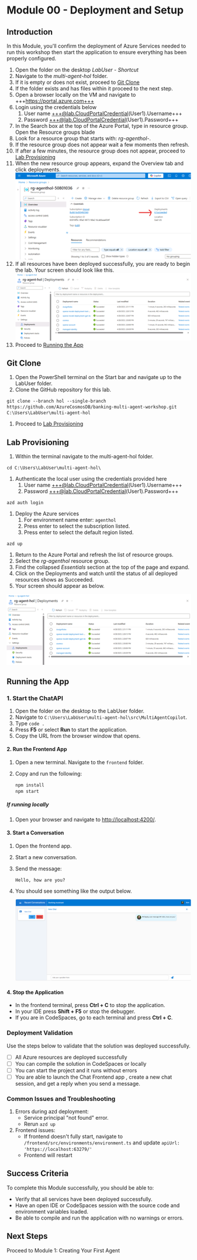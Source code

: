 # Module 00 - Deployment and Setup

## Introduction

In this Module, you'll confirm the deployment of Azure Services needed to run this workshop then start the application to ensure everything has been properly configured.

1. Open the folder on the desktop *LabUser - Shortcut*
1. Navigate to the *multi-agent-hol* folder.
1. If it is empty or does not exist, proceed to [Git Clone](#git-clone)
1. If the folder exists and has files within it proceed to the next step.
1. Open a browser locally on the VM and navigate to +++https://portal.azure.com+++
1. Login using the credentials below
   1. User name +++@lab.CloudPortalCredential(User1).Username+++
   1. Password +++@lab.CloudPortalCredential(User1).Password+++
1. In the Search box at the top of the Azure Portal, type in resource group. Open the Resource groups blade
1. Look for a resource group that starts with: *rg-agenthol-*.
1. If the resource group does not appear wait a few moments then refresh.
1. If after a few minutes, the resource group does not appear, proceed to [Lab Provisioning](#lab-provisioning)
1. When the new resource group appears, expand the Overview tab and click deployments.
![essentials-tab-deployments](./media/module-00/essentials-tab-deployments.png)
1. If all resources have been deployed successfully, you are ready to begin the lab. Your screen should look like this.
![deployments](./media/module-00/deployments.png)
1. Proceed to [Running the App](#running-the-app)

## Git Clone

1. Open the PowerShell terminal on the Start bar and navigate up to the LabUser folder.
1. Clone the GitHub repository for this lab.

```shell
git clone --branch hol --single-branch https://github.com/AzureCosmosDB/banking-multi-agent-workshop.git C:\Users\LabUser\multi-agent-hol
```

1. Proceed to [Lab Provisioning](#lab-provisioning)

## Lab Provisioning

1. Within the terminal navigate to the multi-agent-hol folder.

```shell
cd C:\Users\LabUser\multi-agent-hol\
```

1. Authenticate the local user using the credentials provided here
   1. User name +++@lab.CloudPortalCredential(User1).Username+++
   1. Password +++@lab.CloudPortalCredential(User1).Password+++

```shell
azd auth login
```

1. Deploy the Azure services
   1. For environment name enter: `agenthol`
   1. Press enter to select the subscription listed.
   1. Press enter to select the default region listed.

```shell
azd up
```

1. Return to the Azure Portal and refresh the list of resource groups.
1. Select the *rg-agenthol* resource group.
1. Find the collapsed *Essentials* section at the top of the page and expand.
1. Click on the Deployments and watch until the status of all deployed resources shows as Succeeded.
1. Your screen should appear as below.

![deployments](./media/module-00/deployments.png)

## Running the App

### 1. Start the ChatAPI

1. Open the folder on the desktop to the LabUser folder.
1. Navigate to `C:\Users\LabUser\multi-agent-hol\src\MultiAgentCopilot`.
1. Type `code .`
1. Press **F5** or select **Run** to start the application.
1. Copy the URL from the browser window that opens.

#### 2. Run the Frontend App

1. Open a new terminal. Navigate to the `frontend` folder.
1. Copy and run the following:

   ```sh
   npm install
   npm start
   ```

##### If running locally

1. Open your browser and navigate to <http://localhost:4200/>.

#### 3. Start a Conversation

1. Open the frontend app.
1. Start a new conversation.
1. Send the message:

   ```text
   Hello, how are you?
   ```

1. You should see something like the output below.

   ![Test output](./media/module-00/test-output.png)

#### 4. Stop the Application

- In the frontend terminal, press **Ctrl + C** to stop the application.
- In your IDE press **Shift + F5** or stop the debugger.
- If you are in CodeSpaces, go to each terminal and press **Ctrl + C**.

### Deployment Validation

Use the steps below to validate that the solution was deployed successfully.

- [ ] All Azure resources are deployed successfully
- [ ] You can compile the solution in CodeSpaces or locally
- [ ] You can start the project and it runs without errors
- [ ] You are able to launch the Chat Frontend app , create a new chat session, and get a reply when you send a message.

### Common Issues and Troubleshooting

1. Errors during azd deployment:
   - Service principal "not found" error.
   - Rerun `azd up`
1. Frontend issues:
   - If frontend doesn't fully start, navigate to `/frontend/src/environments/environment.ts` and update `apiUrl: 'https://localhost:63279/'`
   - Frontend will restart

## Success Criteria

To complete this Module successfully, you should be able to:

- Verify that all services have been deployed successfully.
- Have an open IDE or CodeSpaces session with the source code and environment variables loaded.
- Be able to compile and run the application with no warnings or errors.

## Next Steps

Proceed to Module 1: Creating Your First Agent
